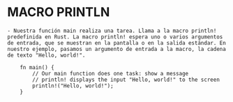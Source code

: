 
# MACRO PRINTLN

    - Nuestra función main realiza una tarea. Llama a la macro println! predefinida en Rust. La macro println! espera uno o varios argumentos de entrada, que se muestran en la pantalla o en la salida estándar. En nuestro ejemplo, pasamos un argumento de entrada a la macro, la cadena de texto "Hello, world!".

        fn main() {
            // Our main function does one task: show a message
            // println! displays the input "Hello, world!" to the screen
            println!("Hello, world!");
        }